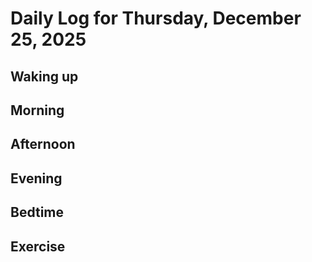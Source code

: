 # Daily Log for Thursday, December 25, 2025

## Waking up

## Morning

## Afternoon

## Evening

## Bedtime

## Exercise
